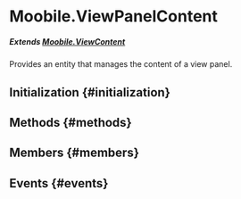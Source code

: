 Moobile.ViewPanelContent
================================================================================

##### Extends [Moobile.ViewContent](View/ViewContent.md)

Provides an entity that manages the content of a view panel.

Initialization {#initialization}
--------------------------------------------------------------------------------

Methods {#methods}
--------------------------------------------------------------------------------


Members {#members}
--------------------------------------------------------------------------------


Events {#events}
--------------------------------------------------------------------------------